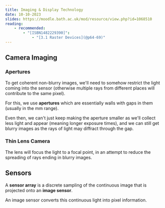 ```yaml
---
title: Imaging & Display Technology
date: 10-10-2023
slides: https://moodle.bath.ac.uk/mod/resource/view.php?id=1068510
reading:
    - recommended:
        - "[ISBN1482229390]":
            - "[3.1 Raster Devices](@p64-69)"
---
```


## Camera Imaging
### Apertures
To get coherent non-blurry images, we'll need to somehow restrict the light coming into the sensor (otherwise multiple rays from different places will contribute to the same pixel).

For this, we use **apertures** which are essentially walls with gaps in them (usually in the mm range).

Even then, we can't just keep making the aperture smaller as we'll collect less light and appear (meaning longer exposure times), and we can still get blurry images as the rays of light may diffract through the gap.

### Thin Lens Camera
The lens will focus the light to a focal point, in an attempt to reduce the spreading of rays ending in blurry images. 

## Sensors
A **sensor array** is a discrete sampling of the continuous image that is projected onto an **image sensor**.

An image sensor converts this continuous light into pixel information.

